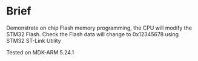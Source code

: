 # Brief
Demonstrate on chip Flash memory programming, the CPU will modify the STM32 Flash.
Check the Flash data will change to 0x12345678 using STM32 ST-Link Utility

Tested on MDK-ARM 5.24.1